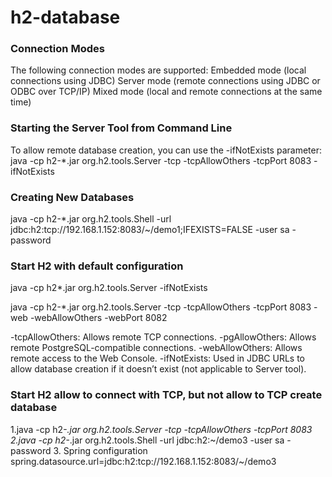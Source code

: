 # h2-database

### Connection Modes
The following connection modes are supported:
Embedded mode (local connections using JDBC)
Server mode (remote connections using JDBC or ODBC over TCP/IP)
Mixed mode (local and remote connections at the same time)


### Starting the Server Tool from Command Line
To allow remote database creation, you can use the -ifNotExists parameter:
java -cp h2-*.jar org.h2.tools.Server -tcp -tcpAllowOthers -tcpPort 8083 -ifNotExists

### Creating New Databases
java -cp h2-*.jar org.h2.tools.Shell -url jdbc:h2:tcp://192.168.1.152:8083/~/demo1;IFEXISTS=FALSE -user sa -password



### Start H2 with default configuration
 java -cp h2*.jar org.h2.tools.Server -ifNotExists


java -cp h2-*.jar org.h2.tools.Server -tcp -tcpAllowOthers -tcpPort 8083 -web -webAllowOthers -webPort 8082




-tcpAllowOthers: Allows remote TCP connections.
-pgAllowOthers: Allows remote PostgreSQL-compatible connections.
-webAllowOthers: Allows remote access to the Web Console.
-ifNotExists: Used in JDBC URLs to allow database creation if it doesn’t exist (not applicable to Server tool).

### Start H2 allow to connect with TCP, but not allow to TCP create database
1.java -cp h2-*.jar org.h2.tools.Server -tcp -tcpAllowOthers -tcpPort 8083
2.java -cp h2-*.jar org.h2.tools.Shell -url jdbc:h2:~/demo3 -user sa -password
3. Spring configuration spring.datasource.url=jdbc:h2:tcp://192.168.1.152:8083/~/demo3


